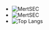 + ![MertSEC](https://komarev.com/ghpvc/?username=MertSEC)
+ ![MertSEC](https://visitor-badge.glitch.me/badge?page_id=MertSEC.profile)
+ ![Top Langs](https://github-readme-stats.vercel.app/api/top-langs/?username=MertSEC&layout=compact&theme=tokyonight)
